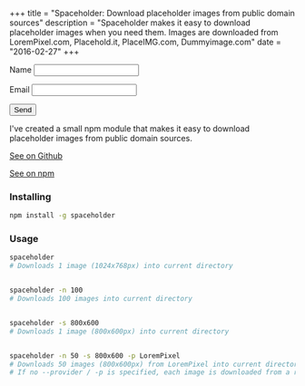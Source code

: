 +++
title = "Spaceholder: Download placeholder images from public domain sources"
description = "Spaceholder makes it easy to download placeholder images when you need them. Images are downloaded from LoremPixel.com, Placehold.it, PlaceIMG.com, Dummyimage.com"
date = "2016-02-27"
+++

<form name="contact" netlify>
  <p>
    <label>Name <input type="text" name="name" /></label>
  </p>
  <p>
    <label>Email <input type="email" name="email" /></label>
  </p>
  <p>
    <button type="submit">Send</button>
  </p>
</form>

I've created a small npm module that makes it easy to download placeholder images from public domain sources.

[See on Github](https://github.com/ecrmnn/spaceholder)

[See on npm](https://npmjs.com/spaceholder)

### Installing
```bash
npm install -g spaceholder
```

### Usage
```bash
spaceholder
# Downloads 1 image (1024x768px) into current directory


spaceholder -n 100
# Downloads 100 images into current directory


spaceholder -s 800x600
# Downloads 1 image (800x600px) into current directory


spaceholder -n 50 -s 800x600 -p LoremPixel
# Downloads 50 images (800x600px) from LoremPixel into current directory
# If no --provider / -p is specified, each image is downloaded from a random provider
```